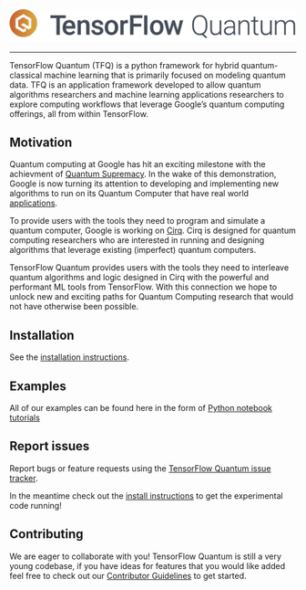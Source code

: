 ![TensorFlow Quantum](./docs/images/logo/tf_quantum_circle.jpg)

---

TensorFlow Quantum (TFQ) is a python framework for hybrid
quantum-classical machine learning that is primarily focused on
modeling quantum data. TFQ is an application framework developed to
allow quantum algorithms researchers and machine learning applications
researchers to explore computing workflows that leverage Google’s
quantum computing offerings, all from within TensorFlow.


## Motivation

Quantum computing at Google has hit an exciting milestone with the achievment
of [Quantum Supremacy](https://www.nature.com/articles/s41586-019-1666-5).
In the wake of this demonstration, Google is now turning its attention to
developing and implementing new algorithms to run on its Quantum Computer
that have real world [applications](https://ai.googleblog.com/2019/10/quantum-supremacy-using-programmable.html).

To provide users with the tools they need to program and simulate a quantum
computer, Google is working on [Cirq](https://github.com/quantumlib/Cirq). Cirq
is designed for quantum computing researchers who are interested in running and
designing algorithms that leverage existing (imperfect) quantum computers.

TensorFlow Quantum provides users with the tools they need to interleave quantum
algorithms and logic designed in Cirq with the powerful and performant ML tools
from TensorFlow. With this connection we hope to unlock new and exciting paths
for Quantum Computing research that would not have otherwise been possible.


## Installation

See the [installation instructions](https://github.com/tensorflow/quantum/blob/master/docs/install.md).


## Examples

All of our examples can be found here in the form of
[Python notebook tutorials](https://github.com/tensorflow/quantum/tree/master/docs/tutorials)


## Report issues

Report bugs or feature requests using the
[TensorFlow Quantum issue tracker](https://github.com/tensorflow/quantum/issues).

In the meantime check out the [install instructions](./docs/install.md) to get
the experimental code running!


## Contributing

We are eager to collaborate with you! TensorFlow Quantum is still a very young codebase,
if you have ideas for features that you would like added feel free to check out our
[Contributor Guidelines](https://github.com/tensorflow/quantum/blob/master/CONTRIBUTING.md)
to get started.
